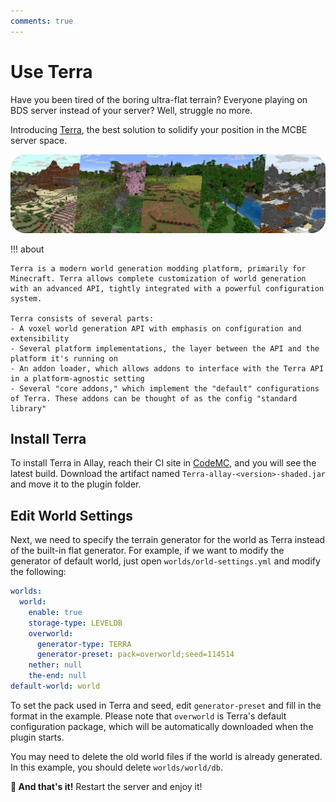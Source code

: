 ```yaml
---
comments: true
---
```


# Use Terra

Have you been tired of the boring ultra-flat terrain? Everyone playing on BDS server instead of your server? Well, struggle no more.

Introducing [Terra](https://github.com/PolyhedralDev/Terra), the best solution to solidify your position in the MCBE server space.

![use-terra-p1.png](use-terra-p1.png)

!!! about

    Terra is a modern world generation modding platform, primarily for Minecraft. Terra allows complete customization of world generation
    with an advanced API, tightly integrated with a powerful configuration system.

    Terra consists of several parts:
    - A voxel world generation API with emphasis on configuration and extensibility
    - Several platform implementations, the layer between the API and the platform it's running on
    - An addon loader, which allows addons to interface with the Terra API in a platform-agnostic setting
    - Several "core addons," which implement the "default" configurations of Terra. These addons can be thought of as the config "standard library"

## Install Terra

To install Terra in Allay, reach their CI site in [CodeMC](https://ci.codemc.io/job/PolyhedralDev/job/Terra/), and you will
see the latest build. Download the artifact named `Terra-allay-<version>-shaded.jar` and move it to the plugin folder.

## Edit World Settings

Next, we need to specify the terrain generator for the world as Terra instead of the built-in flat generator. For example,
if we want to modify the generator of default world, just open `worlds/orld-settings.yml` and modify the following:

```yml linenums="1" hl_lines="6-7"
worlds:
  world:
    enable: true
    storage-type: LEVELDB
    overworld:
      generator-type: TERRA
      generator-preset: pack=overworld;seed=114514
    nether: null
    the-end: null
default-world: world
```

To set the pack used in Terra and seed, edit `generator-preset` and fill in the format in the example. Please note that `overworld`
is Terra's default configuration package, which will be automatically downloaded when the plugin starts.

You may need to delete the old world files if the world is already generated. In this example, you should delete `worlds/world/db`.

**:partying_face: And that's it!** Restart the server and enjoy it!